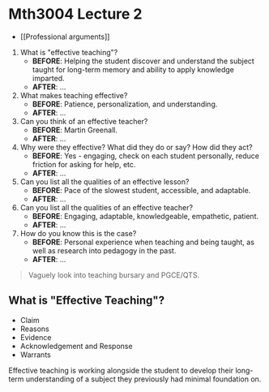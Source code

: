 # Mth3004 Lecture 2

- [[Professional arguments]]

1. What is "effective teaching"?
	- **BEFORE**: Helping the student discover and understand the subject taught for long-term memory and ability to apply knowledge imparted.
	- **AFTER**: …
2. What makes teaching effective?
	- **BEFORE**: Patience, personalization, and understanding.
	- **AFTER**: …
3. Can you think of an effective teacher?
	- **BEFORE**: Martin Greenall.
	- **AFTER**: …
4. Why were they effective? What did they do or say? How did they act?
	- **BEFORE**: Yes - engaging, check on each student personally, reduce friction for asking for help, etc.
	- **AFTER**: …
5. Can you list all the qualities of an effective lesson?
	- **BEFORE**: Pace of the slowest student, accessible, and adaptable.
	- **AFTER**: …
6. Can you list all the qualities of an effective teacher?
	- **BEFORE**: Engaging, adaptable, knowledgeable, empathetic, patient.
	- **AFTER**: …
7. How do you know this is the case?
	- **BEFORE**: Personal experience when teaching and being taught, as well as research into pedagogy in the past.
	- **AFTER**: …

> Vaguely look into teaching bursary and PGCE/QTS.

## What is "Effective Teaching"?

- Claim
- Reasons
- Evidence
- Acknowledgement and Response
- Warrants

Effective teaching is working alongside the student to develop their long-term understanding of a subject they previously had minimal foundation on.
